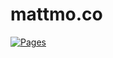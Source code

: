 # mattmo.co
[![Pages](https://github.com/mrmonroe/mrmonroe.github.io/actions/workflows/pages.yml/badge.svg)](https://github.com/mrmonroe/mrmonroe.github.io/actions/workflows/pages.yml)